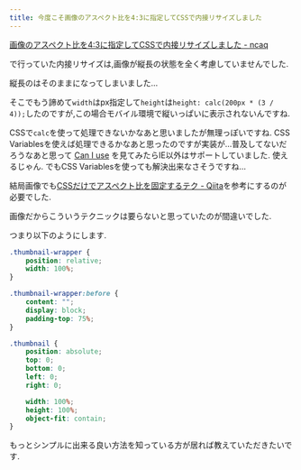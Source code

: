 ```yaml
---
title: 今度こそ画像のアスペクト比を4:3に指定してCSSで内接リサイズしました
---
```


[画像のアスペクト比を4:3に指定してCSSで内接リサイズしました - ncaq](https://www.ncaq.net/2017/11/13/16/45/55/)

で行っていた内接リサイズは,画像が縦長の状態を全く考慮していませんでした.

縦長のはそのままになってしまいました…

そこでもう諦めて`width`はpx指定して`height`は`height: calc(200px * (3 / 4));`したのですが,この場合モバイル環境で縦いっぱいに表示されないんですね.

CSSで`calc`を使って処理できないかなあと思いましたが無理っぽいですね.
CSS Variablesを使えば処理できるかなあと思ったのですが実装が…普及してないだろうなあと思って
[Can I use](https://caniuse.com/#feat=css-variables)
を見てみたらIE以外はサポートしていました.
使えるじゃん.
でもCSS Variablesを使っても解決出来なさそうですね…

結局画像でも[CSSだけでアスペクト比を固定するテク - Qiita](https://qiita.com/ryounagaoka/items/a98f59347ed758743b8d)を参考にするのが必要でした.

画像だからこういうテクニックは要らないと思っていたのが間違いでした.

つまり以下のようにします.

~~~scss
.thumbnail-wrapper {
    position: relative;
    width: 100%;
}

.thumbnail-wrapper:before {
    content: "";
    display: block;
    padding-top: 75%;
}

.thumbnail {
    position: absolute;
    top: 0;
    bottom: 0;
    left: 0;
    right: 0;

    width: 100%;
    height: 100%;
    object-fit: contain;
}
~~~

もっとシンプルに出来る良い方法を知っている方が居れば教えていただきたいです.
